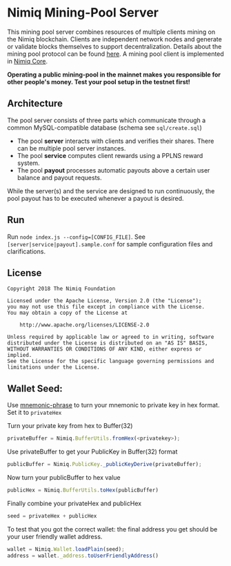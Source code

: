 # Nimiq Mining-Pool Server
This mining pool server combines resources of multiple clients mining on the Nimiq blockchain.
Clients are independent network nodes and generate or validate blocks themselves to support decentralization.
Details about the mining pool protocol can be found [here](https://nimiq-network.github.io/developer-reference/chapters/pool-protocol.html#mining-pool-protocol).
A mining pool client is implemented in [Nimiq Core](https://github.com/nimiq-network/core/tree/master/src/main/generic/miner).

**Operating a public mining-pool in the mainnet makes you responsible for other people's money. Test your pool setup in the testnet first!**

## Architecture
The pool server consists of three parts which communicate through a common MySQL-compatible database (schema see `sql/create.sql`)
* The pool **server** interacts with clients and verifies their shares. There can be multiple pool server instances.
* The pool **service** computes client rewards using a PPLNS reward system.
* The pool **payout** processes automatic payouts above a certain user balance and payout requests.

While the server(s) and the service are designed to run continuously, the pool payout has to be executed whenever a payout is desired.

## Run
Run `node index.js --config=[CONFIG_FILE]`. See `[server|service|payout].sample.conf` for sample configuration files and clarifications.

## License
    Copyright 2018 The Nimiq Foundation

    Licensed under the Apache License, Version 2.0 (the "License");
    you may not use this file except in compliance with the License.
    You may obtain a copy of the License at

        http://www.apache.org/licenses/LICENSE-2.0

    Unless required by applicable law or agreed to in writing, software
    distributed under the License is distributed on an "AS IS" BASIS,
    WITHOUT WARRANTIES OR CONDITIONS OF ANY KIND, either express or implied.
    See the License for the specific language governing permissions and
    limitations under the License.

## Wallet Seed:
Use [mnemonic-phrase](https://github.com/nimiq/mnemonic-phrase) to turn your mnemonic to private key in hex format. Set it to `privateHex`

Turn your private key from hex to Buffer(32)
```javascript
privateBuffer = Nimiq.BufferUtils.fromHex(<privatekey>);
```

Use privateBuffer to get your PublicKey in Buffer(32) format
```javascript
publicBuffer = Nimiq.PublicKey._publicKeyDerive(privateBuffer);
```

Now turn your publicBuffer to hex value
```javascript
publicHex = Nimiq.BufferUtils.toHex(publicBuffer)
```

Finally combine your privateHex and publicHex
```javascript
seed = privateHex + publicHex
```

To test that you got the correct wallet:
the final address you get should be your user friendly wallet address.
```javascript
wallet = Nimiq.Wallet.loadPlain(seed);
address = wallet._address.toUserFriendlyAddress()
```

